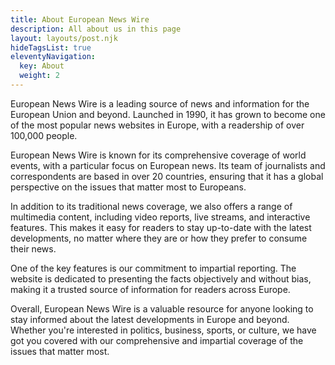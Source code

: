 ```yaml
---
title: About European News Wire 
description: All about us in this page
layout: layouts/post.njk
hideTagsList: true
eleventyNavigation:
  key: About
  weight: 2
---
```



European News Wire is a leading source of news and information for the European Union and beyond. Launched in 1990, it has grown to become one of the most popular news websites in Europe, with a readership of over 100,000 people.

European News Wire is known for its comprehensive coverage of world events, with a particular focus on European news. Its team of journalists and correspondents are based in over 20 countries, ensuring that it has a global perspective on the issues that matter most to Europeans.

In addition to its traditional news coverage, we also offers a range of multimedia content, including video reports, live streams, and interactive features. This makes it easy for readers to stay up-to-date with the latest developments, no matter where they are or how they prefer to consume their news.

One of the key features is our commitment to impartial reporting. The website is dedicated to presenting the facts objectively and without bias, making it a trusted source of information for readers across Europe.

Overall, European News Wire is a valuable resource for anyone looking to stay informed about the latest developments in Europe and beyond. Whether you're interested in politics, business, sports, or culture, we have got you covered with our comprehensive and impartial coverage of the issues that matter most.


